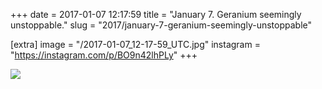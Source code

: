 +++
date = 2017-01-07 12:17:59
title = "January 7. Geranium seemingly unstoppable."
slug = "2017/january-7-geranium-seemingly-unstoppable"

[extra]
image = "/2017-01-07_12-17-59_UTC.jpg"
instagram = "https://instagram.com/p/BO9n42lhPLy"
+++

<img src="/2017-01-07_12-17-59_UTC.jpg" />
